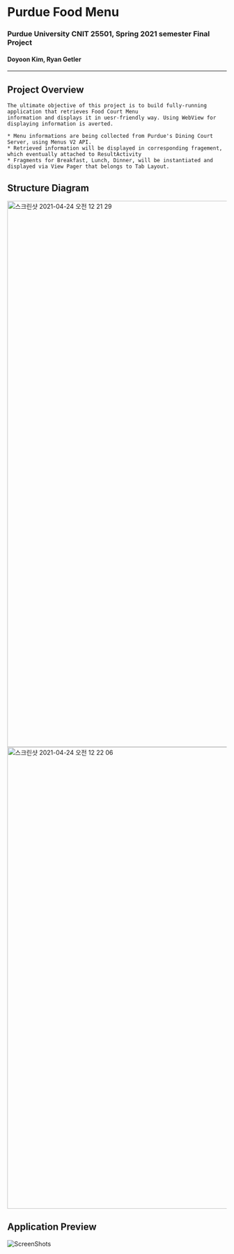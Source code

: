 # Purdue Food Menu
### Purdue University CNIT 25501, Spring 2021 semester Final Project
#### Doyoon Kim, Ryan Getler
------------------------
## Project Overview
````
The ultimate objective of this project is to build fully-running application that retrieves Food Court Menu  
information and displays it in uesr-friendly way. Using WebView for displaying information is averted.  
  
* Menu informations are being collected from Purdue's Dining Court Server, using Menus V2 API.
* Retrieved information will be displayed in corresponding fragement, which eventually attached to ResultActivity
* Fragments for Breakfast, Lunch, Dinner, will be instantiated and displayed via View Pager that belongs to Tab Layout.

````

## Structure Diagram

<img width="1255" alt="스크린샷 2021-04-24 오전 12 21 29" src="https://user-images.githubusercontent.com/61890844/115947041-1d151200-a493-11eb-8041-7b873780e7b1.png">

<img width="1061" alt="스크린샷 2021-04-24 오전 12 22 06" src="https://user-images.githubusercontent.com/61890844/115947065-3fa72b00-a493-11eb-9c21-deb840764f55.png">


## Application Preview

![ScreenShots](https://user-images.githubusercontent.com/61890844/117090100-6da72d80-ad25-11eb-930a-4ab5efaaa572.png)
